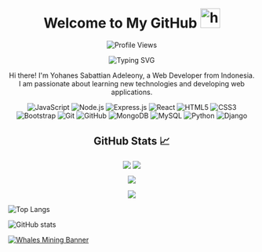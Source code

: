 <!-- Header -->
<h1 align="center">Welcome to My GitHub <img src="https://user-images.githubusercontent.com/1303154/88677602-1635ba80-d120-11ea-84d8-d263ba5fc3c0.gif" width="40px" alt="hi"><br></h1>
<p align="center">
  <img src="https://gpvc.arturio.dev/hansalrl" alt="Profile Views">
</p>

<!-- Typing SVG -->
<p align="center">
  <img src="https://readme-typing-svg.herokuapp.com?size=30&font=Satisfy&color=4c566a&center=true&vCenter=true&lines=Yohanes+Sabattian+Adeleony.;22+Tahun;Kota+Semarang+Jawa+Tengah" alt="Typing SVG">
</p>

<!-- About Me -->
<p align="center">
  Hi there! I'm Yohanes Sabattian Adeleony, a Web Developer from Indonesia.
  <br>
  I am passionate about learning new technologies and developing web applications.
</p>

<!-- Technologies -->
<p align="center">
  <img src="https://img.shields.io/badge/-JavaScript-black?style=flat-square&logo=javascript" alt="JavaScript">
  <img src="https://img.shields.io/badge/-Node.js-black?style=flat-square&logo=Node.js" alt="Node.js">
  <img src="https://img.shields.io/badge/-Express.js-black?style=flat-square&logo=Express" alt="Express.js">
  <img src="https://img.shields.io/badge/-React-black?style=flat-square&logo=react" alt="React">
  <img src="https://img.shields.io/badge/-HTML5-black?style=flat-square&logo=html5" alt="HTML5">
  <img src="https://img.shields.io/badge/-CSS3-black?style=flat-square&logo=css3" alt="CSS3">
  <img src="https://img.shields.io/badge/-Bootstrap-black?style=flat-square&logo=bootstrap" alt="Bootstrap">
  <img src="https://img.shields.io/badge/-Git-black?style=flat-square&logo=git" alt="Git">
  <img src="https://img.shields.io/badge/-GitHub-black?style=flat-square&logo=github" alt="GitHub">
  <img src="https://img.shields.io/badge/-MongoDB-black?style=flat-square&logo=mongodb" alt="MongoDB">
  <img src="https://img.shields.io/badge/-MySQL-black?style=flat-square&logo=mysql" alt="MySQL">
  <img src="https://img.shields.io/badge/-Python-black?style=flat-square&logo=python" alt="Python">
  <img src="https://img.shields.io/badge/-Django-black?style=flat-square&logo=django" alt="Django">
</p>

<!-- GitHub Stats -->
<h2 align="center">GitHub Stats 📈</h2>
<p align="center">
  <a href="https://github.com/Hansalrl"><img align="center" src="https://github-readme-stats.vercel.app/api?username=Hansalrl&theme=react&count_private=true&show_icons=true&include_all_commits=true" /></a>
  <a href="https://github.com/Hansalrl"><img align="center" src="https://github-readme-stats.vercel.app/api/top-langs/?username=Hansalrl&theme=react&langs_count=3&layout=compact" /></a>
</p>
<p align="center">
  <img align="center" src="https://github-readme-streak-stats.herokuapp.com/?user=Hansalrl&theme=react" />
</p>
<p align="center">
  <img align="center" src="https://activity-graph.herokuapp.com/graph?username=Hansalrl&theme=react-dark&hide_border=true&area=true" />
</p>

<!-- GitHub Top Languages -->
![Top Langs](https://github-readme-stats.vercel.app/api/top-langs/?username=hansalrl&theme=dark)

<!-- GitHub Stats -->
![GitHub stats](https://github-readme-stats.vercel.app/api?username=hansalrl&show_icons=true&theme=dark)

<a href="https://whalesmining.com/?ref=hansalrl"><img src="https://whalesmining.com/banners/whalesmining160.gif" alt="Whales Mining Banner"></a>
